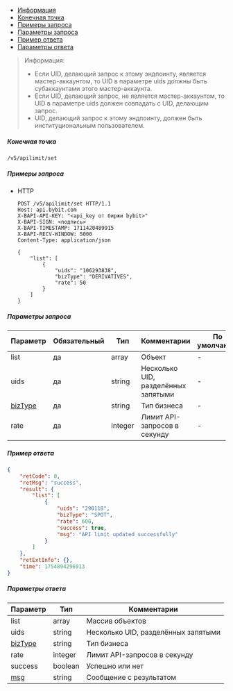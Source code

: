 - [Информация](#информация)
- [Конечная точка](#конечная-точка)
- [Примеры запроса](#примеры-запроса)
- [Параметры запроса](#параметры-запроса)
- [Пример ответа](#пример-ответа)
- [Параметры ответа](#параметры-ответа)

<a id="информация"></a>

>Информация:
>
>- Если UID, делающий запрос к этому эндпоинту, является мастер-аккаунтом, то UID в параметре uids должны быть
> субаккаунтами этого мастер-аккаунта.
>- Если UID, делающий запрос, не является мастер-аккаунтом, то UID в параметре uids должен совпадать с UID,
> делающим запрос.
>- UID, делающий запрос к этому эндпоинту, должен быть институциональным пользователем.

<a id="конечная-точка"></a>

##### Конечная точка

`/v5/apilimit/set`

<a id="примеры-запроса"></a>

##### Примеры запроса

- HTTP

  ```http
  POST /v5/apilimit/set HTTP/1.1
  Host: api.bybit.com
  X-BAPI-API-KEY: "<api_key от биржи bybit>"
  X-BAPI-SIGN: <подпись>
  X-BAPI-TIMESTAMP: 1711420489915
  X-BAPI-RECV-WINDOW: 5000
  Content-Type: application/json
  
  {
      "list": [
          {
              "uids": "106293838",
              "bizType": "DERIVATIVES",
              "rate": 50
          }
      ]
  }
  ```

<a id="параметры-запроса"></a>

##### Параметры запроса

|Параметр                                                               |Обязательный   |Тип       |Комментарии                            |По умолчанию |
|-----------------------------------------------------------------------|---------------|----------|---------------------------------------|-------------|
|list                                                                   |да             |array     |Объект                                 |-            |
|uids                                                                   |да             |string    |Несколько UID, разделённых запятыми    |-            |
|[bizType](<../../19.Определения значений в запросах и ответах.md#bizType>)   |да             |string    |Тип бизнеса                            |-            |
|rate                                                                   |да             |integer   |Лимит API-запросов в секунду           |-            |

<a id="пример-ответа"></a>

##### Пример ответа

```json
{
    "retCode": 0,
    "retMsg": "success",
    "result": {
        "list": [
            {
                "uids": "290118",
                "bizType": "SPOT",
                "rate": 600,
                "success": true,
                "msg": "API limit updated successfully"
            }
        ]
    },
    "retExtInfo": {},
    "time": 1754894296913
}
```

<a id="параметры-ответа"></a>

##### Параметры ответа

|Параметр                                                               |Тип       |Комментарии                               |
|-----------------------------------------------------------------------|----------|------------------------------------------|
|list                                                                   |array     |Массив объектов                                    |
|uids                                                                   |string    |Несколько UID, разделённых запятыми       |
|[bizType](<19.Определения значений в запросах и ответах.md#bizType>)   |string    |Тип бизнеса                               |
|rate                                                                   |integer   |Лимит API-запросов в секунду              |
|success                                                                |boolean   |Успешно или нет                           |
|[msg](<19.Определения значений в запросах и ответах.md#msg>)           |string    |Сообщение с результатом                   |
